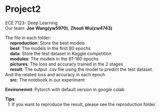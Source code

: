# Project2
ECE 7123- Deep Learning  
Our team: **Joe Wang(yw5970)**, **Zhouli Wu(zw4743)**  

The file in each folder:  
&nbsp;&nbsp;&nbsp;&nbsp;**reproduction**:  Store the best models    
&nbsp;&nbsp;&nbsp;&nbsp;**best**:  The models in the first 80 epochs  
&nbsp;&nbsp;&nbsp;&nbsp;**data**:  Store the test dataset in Kaggle competition  
&nbsp;&nbsp;&nbsp;&nbsp;**modules**:  The models in the 81-160 epochs  
&nbsp;&nbsp;&nbsp;&nbsp;**pictures**: The loss and accuracy trained in the 2 stages  
&nbsp;&nbsp;&nbsp;&nbsp;**result**:  The output .csv file using the model to predict the test dataset. And the related loss and accuracy in each epoch  
&nbsp;&nbsp;&nbsp;&nbsp;**src**: The notebook in our experiment    

**Environemnt**: Pytorch with default version in google colab    


**Tips**:  
&nbsp;&nbsp;1. If you want to reproduce the result, please see the reproduction folder.  

